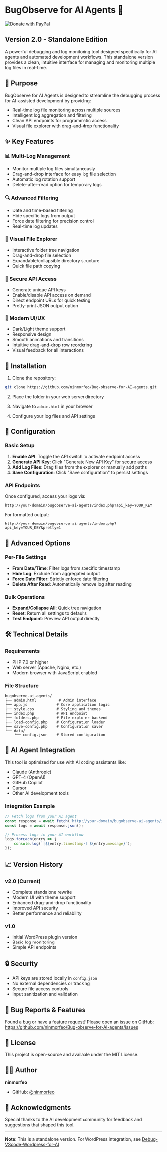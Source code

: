 # BugObserve for AI Agents 🤖

[![Donate with PayPal](https://raw.githubusercontent.com/stefan-niedermann/paypal-donate-button/master/paypal-donate-button.png)](https://www.paypal.com/donate/?business=eyeart.agency@gmail.com&no_recurring=0&currency_code=EUR&item_name=Support+BugObserve+for+AI+Agents+Development)

## Version 2.0 - Standalone Edition

A powerful debugging and log monitoring tool designed specifically for AI agents and automated development workflows. This standalone version provides a clean, intuitive interface for managing and monitoring multiple log files in real-time.

## 🎯 Purpose

BugObserve for AI Agents is designed to streamline the debugging process for AI-assisted development by providing:
- Real-time log file monitoring across multiple sources
- Intelligent log aggregation and filtering
- Clean API endpoints for programmatic access
- Visual file explorer with drag-and-drop functionality

## ✨ Key Features

### 📊 Multi-Log Management
- Monitor multiple log files simultaneously
- Drag-and-drop interface for easy log file selection
- Automatic log rotation support
- Delete-after-read option for temporary logs

### 🔍 Advanced Filtering
- Date and time-based filtering
- Hide specific logs from output
- Force date filtering for precision control
- Real-time log updates

### 🌳 Visual File Explorer
- Interactive folder tree navigation
- Drag-and-drop file selection
- Expandable/collapsible directory structure
- Quick file path copying

### 🔑 Secure API Access
- Generate unique API keys
- Enable/disable API access on demand
- Direct endpoint URLs for quick testing
- Pretty-print JSON output option

### 🎨 Modern UI/UX
- Dark/Light theme support
- Responsive design
- Smooth animations and transitions
- Intuitive drag-and-drop row reordering
- Visual feedback for all interactions

## 🚀 Installation

1. Clone the repository:
```bash
git clone https://github.com/ninmorfeo/Bug-observe-for-AI-agents.git
```

2. Place the folder in your web server directory

3. Navigate to `admin.html` in your browser

4. Configure your log files and API settings

## 📝 Configuration

### Basic Setup
1. **Enable API**: Toggle the API switch to activate endpoint access
2. **Generate API Key**: Click "Generate New API Key" for secure access
3. **Add Log Files**: Drag files from the explorer or manually add paths
4. **Save Configuration**: Click "Save configuration" to persist settings

### API Endpoints

Once configured, access your logs via:
```
http://your-domain/bugobserve-ai-agents/index.php?api_key=YOUR_KEY
```

For formatted output:
```
http://your-domain/bugobserve-ai-agents/index.php?api_key=YOUR_KEY&pretty=1
```

## 🔧 Advanced Options

### Per-File Settings
- **From Date/Time**: Filter logs from specific timestamp
- **Hide Log**: Exclude from aggregated output
- **Force Date Filter**: Strictly enforce date filtering
- **Delete After Read**: Automatically remove log after reading

### Bulk Operations
- **Expand/Collapse All**: Quick tree navigation
- **Reset**: Return all settings to defaults
- **Test Endpoint**: Preview API output directly

## 🛠️ Technical Details

### Requirements
- PHP 7.0 or higher
- Web server (Apache, Nginx, etc.)
- Modern browser with JavaScript enabled

### File Structure
```
bugobserve-ai-agents/
├── admin.html          # Admin interface
├── app.js             # Core application logic
├── style.css          # Styling and themes
├── index.php          # API endpoint
├── folders.php        # File explorer backend
├── load-config.php    # Configuration loader
├── save-config.php    # Configuration saver
└── data/
    └── config.json    # Stored configuration
```

## 🤝 AI Agent Integration

This tool is optimized for use with AI coding assistants like:
- Claude (Anthropic)
- GPT-4 (OpenAI)
- GitHub Copilot
- Cursor
- Other AI development tools

### Integration Example
```javascript
// Fetch logs from your AI agent
const response = await fetch('http://your-domain/bugobserve-ai-agents/index.php?api_key=YOUR_KEY');
const logs = await response.json();

// Process logs in your AI workflow
logs.forEach(entry => {
    console.log(`[${entry.timestamp}] ${entry.message}`);
});
```

## 📈 Version History

### v2.0 (Current)
- Complete standalone rewrite
- Modern UI with theme support
- Enhanced drag-and-drop functionality
- Improved API security
- Better performance and reliability

### v1.0
- Initial WordPress plugin version
- Basic log monitoring
- Simple API endpoints

## 🔒 Security

- API keys are stored locally in `config.json`
- No external dependencies or tracking
- Secure file access controls
- Input sanitization and validation

## 🐛 Bug Reports & Features

Found a bug or have a feature request? Please open an issue on GitHub:
https://github.com/ninmorfeo/Bug-observe-for-AI-agents/issues

## 📄 License

This project is open-source and available under the MIT License.

## 👨‍💻 Author

**ninmorfeo**
- GitHub: [@ninmorfeo](https://github.com/ninmorfeo)

## 🙏 Acknowledgments

Special thanks to the AI development community for feedback and suggestions that shaped this tool.

---

**Note**: This is a standalone version. For WordPress integration, see [Debug-VScode-Wordpress-for-AI](https://github.com/ninmorfeo/Debug-VScode-Wordpress-for-AI)